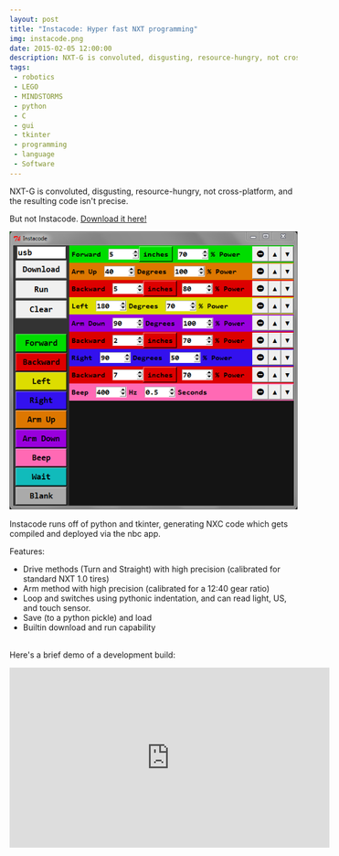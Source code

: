 ```yaml
---
layout: post
title: "Instacode: Hyper fast NXT programming"
img: instacode.png
date: 2015-02-05 12:00:00
description: NXT-G is convoluted, disgusting, resource-hungry, not cross-platform, and the resulting code isn't precise. But not Instacode.
tags:
 - robotics
 - LEGO
 - MINDSTORMS
 - python
 - C
 - gui
 - tkinter
 - programming
 - language
 - Software
---
```


NXT-G is convoluted, disgusting, resource-hungry, not cross-platform, and the resulting code isn't precise.

But not Instacode. [Download it here!](/hosted/instacode-release.zip)

<img src="/assets/img/instacode.png">

Instacode runs off of python and tkinter, generating NXC code which gets compiled and deployed via the nbc app.

Features:

-  Drive methods (Turn and Straight) with high precision (calibrated for standard NXT 1.0 tires)
-  Arm method with high precision (calibrated for a 12:40 gear ratio)
-  Loop and switches using pythonic indentation, and can read light, US, and touch sensor.
-  Save (to a python pickle) and load
-  Builtin download and run capability
<br/><br/>

Here's a brief demo of a development build:

<iframe width="560" height="315" src="https://www.youtube.com/embed/rMzi0q1t6TM" frameborder="0" allowfullscreen></iframe>